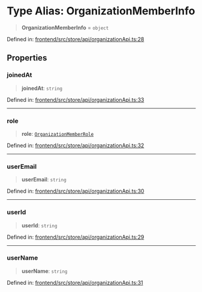 # Type Alias: OrganizationMemberInfo

> **OrganizationMemberInfo** = `object`

Defined in: [frontend/src/store/api/organizationApi.ts:28](https://github.com/lsendel/sass/blob/ca8b2b87627589617e0de57047e1f50d53e78078/frontend/src/store/api/organizationApi.ts#L28)

## Properties

### joinedAt

> **joinedAt**: `string`

Defined in: [frontend/src/store/api/organizationApi.ts:33](https://github.com/lsendel/sass/blob/ca8b2b87627589617e0de57047e1f50d53e78078/frontend/src/store/api/organizationApi.ts#L33)

***

### role

> **role**: [`OrganizationMemberRole`](OrganizationMemberRole.md)

Defined in: [frontend/src/store/api/organizationApi.ts:32](https://github.com/lsendel/sass/blob/ca8b2b87627589617e0de57047e1f50d53e78078/frontend/src/store/api/organizationApi.ts#L32)

***

### userEmail

> **userEmail**: `string`

Defined in: [frontend/src/store/api/organizationApi.ts:30](https://github.com/lsendel/sass/blob/ca8b2b87627589617e0de57047e1f50d53e78078/frontend/src/store/api/organizationApi.ts#L30)

***

### userId

> **userId**: `string`

Defined in: [frontend/src/store/api/organizationApi.ts:29](https://github.com/lsendel/sass/blob/ca8b2b87627589617e0de57047e1f50d53e78078/frontend/src/store/api/organizationApi.ts#L29)

***

### userName

> **userName**: `string`

Defined in: [frontend/src/store/api/organizationApi.ts:31](https://github.com/lsendel/sass/blob/ca8b2b87627589617e0de57047e1f50d53e78078/frontend/src/store/api/organizationApi.ts#L31)
